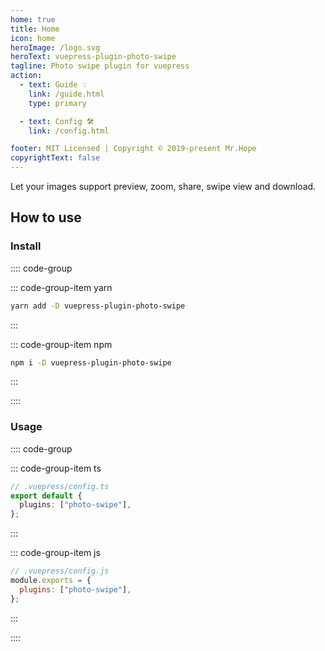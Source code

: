 ```yaml
---
home: true
title: Home
icon: home
heroImage: /logo.svg
heroText: vuepress-plugin-photo-swipe
tagline: Photo swipe plugin for vuepress
action:
  - text: Guide 💡
    link: /guide.html
    type: primary

  - text: Config 🛠
    link: /config.html

footer: MIT Licensed | Copyright © 2019-present Mr.Hope
copyrightText: false
---
```


Let your images support preview, zoom, share, swipe view and download.

## How to use

### Install

:::: code-group

::: code-group-item yarn

```bash
yarn add -D vuepress-plugin-photo-swipe
```

:::

::: code-group-item npm

```bash
npm i -D vuepress-plugin-photo-swipe
```

:::

::::

### Usage

:::: code-group

::: code-group-item ts

```ts
// .vuepress/config.ts
export default {
  plugins: ["photo-swipe"],
};
```

:::

::: code-group-item js

```js
// .vuepress/config.js
module.exports = {
  plugins: ["photo-swipe"],
};
```

:::

::::
